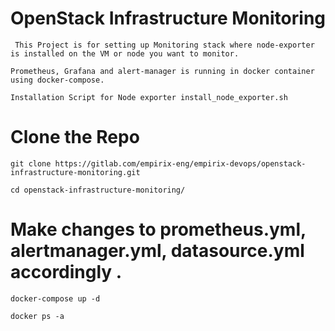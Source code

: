 # OpenStack Infrastructure Monitoring

` This Project is for setting up Monitoring stack where node-exporter is installed on the VM or node you want to monitor.`

` Prometheus, Grafana and alert-manager is running in docker container using docker-compose. `

` Installation Script for Node exporter install_node_exporter.sh `

# Clone the Repo
` git clone https://gitlab.com/empirix-eng/empirix-devops/openstack-infrastructure-monitoring.git `

` cd openstack-infrastructure-monitoring/ `

# Make changes to prometheus.yml, alertmanager.yml, datasource.yml accordingly .
` docker-compose up -d `

` docker ps -a `
